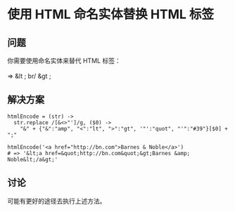 # 使用 HTML 命名实体替换 HTML 标签

## 问题

你需要使用命名实体来替代 HTML 标签：  
<br/> =>  \&lt ; br/ \&gt ;

## 解决方案

```
htmlEncode = (str) ->
  str.replace /[&<>"']/g, ($0) ->
    "&" + {"&":"amp", "<":"lt", ">":"gt", '"':"quot", "'":"#39"}[$0] + ";"

htmlEncode('<a href="http://bn.com">Barnes & Noble</a>')
# => '&lt;a href=&quot;http://bn.com&quot;&gt;Barnes &amp; Noble&lt;/a&gt;'
```

## 讨论

可能有更好的途径去执行上述方法。

